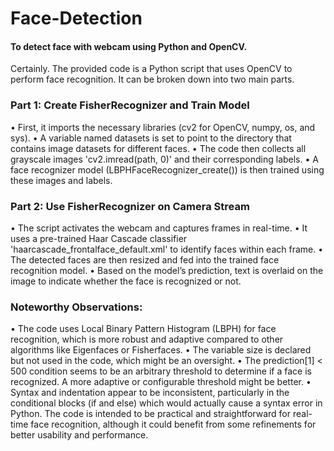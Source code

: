 # Face-Detection

#### To detect face with webcam using Python and OpenCV.

Certainly. The provided code is a Python script that uses OpenCV to perform face recognition. It can be broken down into two main parts.
### Part 1: Create FisherRecognizer and Train Model
•	First, it imports the necessary libraries (cv2 for OpenCV, numpy, os, and sys).
•	A variable named datasets is set to point to the directory that contains image datasets for different faces.
•	The code then collects all grayscale images 'cv2.imread(path, 0)' and their corresponding labels.
•	A face recognizer model (LBPHFaceRecognizer_create()) is then trained using these images and labels.
### Part 2: Use FisherRecognizer on Camera Stream
•	The script activates the webcam and captures frames in real-time.
•	It uses a pre-trained Haar Cascade classifier 'haarcascade_frontalface_default.xml' to identify faces within each frame.
•	The detected faces are then resized and fed into the trained face recognition model.
•	Based on the model’s prediction, text is overlaid on the image to indicate whether the face is recognized or not.
### Noteworthy Observations:
•	The code uses Local Binary Pattern Histogram (LBPH) for face recognition, which is more robust and adaptive compared to other algorithms like Eigenfaces or Fisherfaces.
•	The variable size is declared but not used in the code, which might be an oversight.
•	The prediction[1] < 500 condition seems to be an arbitrary threshold to determine if a face is recognized. A more adaptive or configurable threshold might be better.
•	Syntax and indentation appear to be inconsistent, particularly in the conditional blocks (if and else) which would actually cause a syntax error in Python.
The code is intended to be practical and straightforward for real-time face recognition, although it could benefit from some refinements for better usability and performance.



